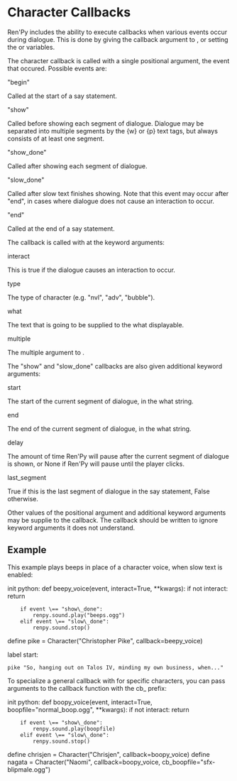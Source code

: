 # Character Callbacks

Ren'Py includes the ability to execute callbacks when various events occur during dialogue. This is done by giving the callback argument to , or setting the  or  variables.

The character callback is called with a single positional argument, the event that occured. Possible events are:

"begin"

Called at the start of a say statement.

"show"

Called before showing each segment of dialogue. Dialogue may be separated into multiple segments by the {w} or {p} text tags, but always consists of at least one segment.

"show\_done"

Called after showing each segment of dialogue.

"slow\_done"

Called after slow text finishes showing. Note that this event may occur after "end", in cases where dialogue does not cause an interaction to occur.

"end"

Called at the end of a say statement.

The callback is called with at the keyword arguments:

interact

This is true if the dialogue causes an interaction to occur.

type

The type of character (e.g. "nvl", "adv", "bubble").

what

The text that is going to be supplied to the what displayable.

multiple

The multiple argument to .

The "show" and "slow\_done" callbacks are also given additional keyword arguments:

start

The start of the current segment of dialogue, in the what string.

end

The end of the current segment of dialogue, in the what string.

delay

The amount of time Ren'Py will pause after the current segment of dialogue is shown, or None if Ren'Py will pause until the player clicks.

last\_segment

True if this is the last segment of dialogue in the say statement, False otherwise.

Other values of the positional argument and additional keyword arguments may be supplie to the callback. The callback should be written to ignore keyword arguments it does not understand.

## Example

This example plays beeps in place of a character voice, when slow text is enabled:

init python:
    def beepy\_voice(event, interact\=True, \*\*kwargs):
        if not interact:
            return

        if event \== "show\_done":
            renpy.sound.play("beeps.ogg")
        elif event \== "slow\_done":
            renpy.sound.stop()

define pike \= Character("Christopher Pike", callback\=beepy\_voice)

label start:

    pike "So, hanging out on Talos IV, minding my own business, when..."

To specialize a general callback with for specific characters, you can pass arguments to the callback function with the cb\_ prefix:

init python:
    def boopy\_voice(event, interact\=True, boopfile\="normal\_boop.ogg", \*\*kwargs):
        if not interact:
            return

        if event \== "show\_done":
            renpy.sound.play(boopfile)
        elif event \== "slow\_done":
            renpy.sound.stop()

define chrisjen \= Character("Chrisjen", callback\=boopy\_voice)
define nagata \= Character("Naomi", callback\=boopy\_voice, cb\_boopfile\="sfx-blipmale.ogg")
